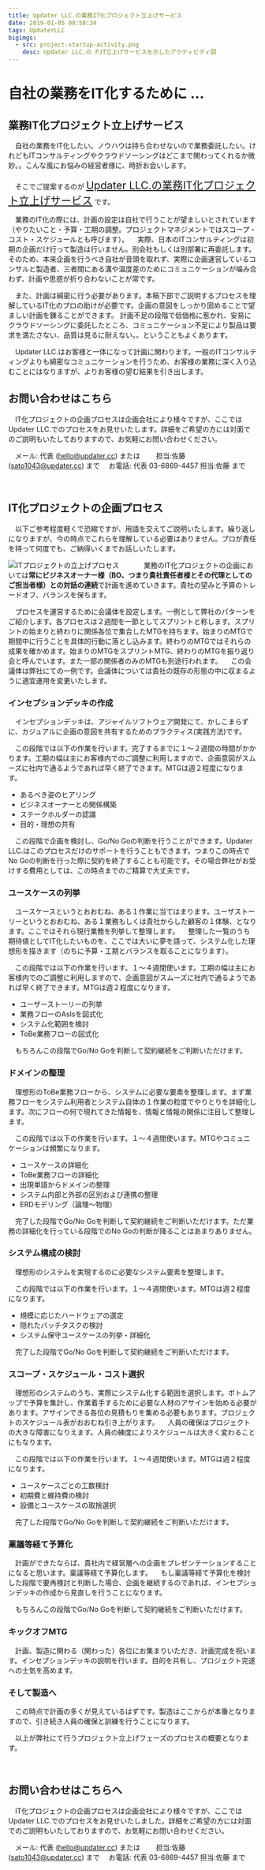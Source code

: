 ```yaml
---
title: Updater LLC.の業務IT化プロジェクト立上げサービス
date: 2019-01-05 08:58:34
tags: UpdaterLLC
bigimgs:
  - src: project-startup-activity.png
    desc: Updater LLC.の PJT立上げサービスを示したアクティビティ図
---
```


# 自社の業務をIT化するために ... 

## 業務IT化プロジェクト立上げサービス

　自社の業務をIT化したい。ノウハウは持ち合わせないので業務委託したい。けれどもITコンサルティングやクラウドソーシングはどこまで関わってくれるか微妙。。こんな風にお悩みの経営者様に、時折お会いします。

　そこでご提案するのが<span style="font-size:16pt; padding: 4px;"><u>Updater LLC.の業務IT化プロジェクト立上げサービス</u></span>です。

　業務のIT化の際には、計画の設定は自社で行うことが望ましいとされています（やりたいこと・予算・工期の調整。プロジェクトマネジメントではスコープ・コスト・スケジュールとも呼びます）。
　実際、日本のITコンサルティングは初期の企画だけ行って製造は行いません。別会社もしくは別部署に再委託します。そのため、本来企画を行うべき自社が音頭を取れず、実際に企画運営しているコンサルと製造者、三者間にある溝や温度差のためにコミュニケーションが噛み合わず、計画や思惑が折り合わないことが常です。

　また、計画は綿密に行う必要があります。本稿下部でご説明するプロセスを理解しているIT化のプロの助けが必要です。企画の意図をしっかり固めることで望ましい計画を錬ることができます。 計画不足の段階で低価格に惹かれ、安易にクラウドソーシングに委託したところ、コミュニケーション不足により製品は要求を満たさない、品質は見るに耐えない。。ということもよくあります。

　Updater LLC.はお客様と一体になって計画に関わります。一般のITコンサルティングよりも綿密なコミュニケーションを行うため、お客様の業務に深く入り込むことにはなりますが、よりお客様の望む結果を引き出します。


## お問い合わせはこちら

　IT化プロジェクトの企画プロセスは企画会社により様々ですが、ここではUpdater LLC.でのプロセスをお見せいたします。詳細をご希望の方には対面でのご説明もいたしておりますので、お気軽にお問い合わせください。

　メール: 代表 (hello@updater.cc) または 
　　担当:佐藤 (sato1043@updater.cc) まで
　お電話: 代表 03-6869-4457 担当:佐藤 まで

<br>


## IT化プロジェクトの企画プロセス

　以下ご参考程度軽くで恐縮ですが、用語を交えてご説明いたします。繰り返しになりますが、今の時点でこれらを理解している必要はありません。プロが責任を持って何度でも、ご納得いくまでお話しいたします。

![ITプロジェクトの立上げプロセス](/project-startup-service/project-startup-activity.png)
　　
　業務のIT化プロジェクトの企画においては**常にビジネスオーナー様（BO、つまり貴社責任者様とその代理としてのご担当者様）との対話の連続**で計画を進めていきます。貴社の望みと予算のトレードオフ、バランスを保ちます。

　プロセスを運営するために会議体を設定します。一例として弊社のパターンをご紹介します。各プロセスは２週間を一節としてスプリントと称します。スプリントの始まりと終わりに関係各位で集合したMTGを持ちます。始まりのMTGで期間中に行うことを具体的行動に落とし込みます。終わりのMTGではそれらの成果を確かめます。始まりのMTGをスプリントMTG、終わりのMTGを振り返り会と呼んでいます。また一部の関係者のみのMTGも別途行われます。
　この会議体は弊社にての一例です。会議体については貴社の既存の形態の中に収まるように適宜運用を変更いたします。


### インセプションデッキの作成

　インセプションデッキは、アジャイルソフトウェア開発にて、かしこまらずに、カジュアルに企画の意図を共有するためのプラクティス(実践方法)です。

　この段階では以下の作業を行います。完了するまでに１〜２週間の時間がかかります。工期の幅は主にお客様内でのご調整に利用しますので、企画意図がスムーズに社内で通るようであれば早く終了できます。MTGは週２程度になります。

  - あるべき姿のヒアリング
  - ビジネスオーナーとの関係構築
  - ステークホルダーの認識
  - 目的・理想の共有

　この段階で企画を検討し、Go/No Goの判断を行うことができます。Updater LLC.はこのプロセスだけのサポートを行うこともできます。つまりこの時点でNo Goの判断を行った際に契約を終了することも可能です。その場合弊社がお受けする費用としては、この時点までのご精算で大丈夫です。


### ユースケースの列挙

　ユースケースというとおおむね、ある１作業に当てはまります。ユーザストーリーというとおおむね、ある１業務もしくは貴社からした顧客の１体験、となります。ここではそれら現行業務を列挙して整理します。
　整理した一覧のうち期待値としてIT化したいものを、ここでは大いに夢を語って、システム化した理想形を描きます（のちに予算・工期とバランスを取ることになります）。

　この段階では以下の作業を行います。１〜４週間使います。工期の幅は主にお客様内でのご調整に利用しますので、企画意図がスムーズに社内で通るようであれば早く終了できます。MTGは週２程度になります。

  - ユーザーストーリーの列挙
  - 業務フローのAsIsを図式化
  - システム化範囲を検討
  - ToBe業務フローの図式化

　もちろんこの段階でGo/No Goを判断して契約継続をご判断いただけます。


### ドメインの整理

　理想形のToBe業務フローから、システムに必要な要素を整理します。まず業務フローをシステム利用者とシステム自体の１作業の粒度でやりとりを詳細化します。次にフローの何で現れてきた情報を、情報と情報の関係に注目して整理します。

　この段階では以下の作業を行います。１〜４週間使います。MTGやコミュニケーションは頻繁になります。

  - ユースケースの詳細化
  - ToBe業務フローの詳細化
  - 出現単語からドメインの整理
  - システム内部と外部の区別および連携の整理
  - ERDモデリング（論理〜物理）

　完了した段階でGo/No Goを判断して契約継続をご判断いただけます。ただ業務の詳細化を行っている段階でのNo Goの判断が降ることはあまりありません。


### システム構成の検討

　理想形のシステムを実現するのに必要なシステム要素を整理します。

　この段階では以下の作業を行います。１〜４週間使います。MTGは週２程度になります。

  - 規模に応じたハードウェアの選定
  - 隠れたバッチタスクの検討
  - システム保守ユースケースの列挙・詳細化

　完了した段階でGo/No Goを判断して契約継続をご判断いただけます。


### スコープ・スケジュール・コスト選択

　理想形のシステムのうち、実際にシステム化する範囲を選択します。ボトムアップで予算を集計し、作業着手するために必要な人材のアサインを始める必要があります。アサインできる各位の見積もりを集める必要もあります。プロジェクトのスケジュール表がおおむね引き上がります。
　人員の確保はプロジェクトの大きな障害になりえます。人員の練度によりスケジュールは大きく変わることにもなります。

　この段階では以下の作業を行います。１〜４週間使います。MTGは週２程度になります。

  - ユースケースごとの工数検討
  - 初期費と維持費の検討
  - 設備とユースケースの取捨選択

　完了した段階でGo/No Goを判断して契約継続をご判断いただけます。


### 稟議等経て予算化

　計画ができたならば、貴社内で経営層への企画をプレゼンテーションすることになると思います。稟議等経て予算化します。
　もし稟議等経て予算化を検討した段階で要再検討と判断した場合、企画を継続するのであれば、インセプションデッキの作成から見直しを行うことになります。

　もちろんこの段階でGo/No Goを判断して契約継続をご判断いただけます。


### キックオフMTG

　計画、製造に関わる（関わった）各位にお集まりいただき、計画完成を祝います。インセプションデッキの説明を行います。目的を共有し、プロジェクト完遂への士気を高めます。


### そして製造へ

　この時点で計画の多くが見えているはずです。製造はここからが本番となりますので、引き続き人員の確保と訓練を行うことになります。

　以上が弊社にて行うプロジェクト立上げフェーズのプロセスの概要となります。

<br>


## お問い合わせはこちらへ

　IT化プロジェクトの企画プロセスは企画会社により様々ですが、ここではUpdater LLC.でのプロセスをお見せいたしました。詳細をご希望の方には対面でのご説明もいたしておりますので、お気軽にお問い合わせください。

　メール: 代表 (hello@updater.cc) または 
　　担当:佐藤 (sato1043@updater.cc) まで
　お電話: 代表 03-6869-4457 担当:佐藤 まで

<br>
